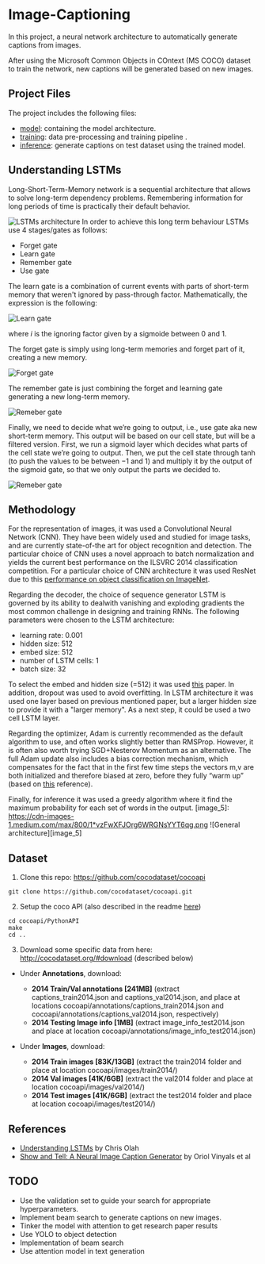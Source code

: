 # Image-Captioning

In this project, a neural network architecture to automatically generate captions from images.

After using the Microsoft Common Objects in COntext (MS COCO) dataset to train  the network, new captions will be generated based on new images. 

## Project Files

The project includes the following files:
*  [model](https://github.com/BrunoEduardoCSantos/Image-Captioning/blob/master/model.py): containing the model architecture.
* [training](https://github.com/BrunoEduardoCSantos/Image-Captioning/blob/master/2_Training%20.ipynb): data pre-processing and training pipeline .
* [inference](https://github.com/BrunoEduardoCSantos/Image-Captioning/blob/master/3_Inference%20.ipynb): generate captions on test dataset using the trained model.

## Understanding LSTMs 
Long-Short-Term-Memory network is a sequential architecture that allows to solve long-term dependency problems. Remembering information for long periods of time is practically their default behavior. 

[image_0]: http://colah.github.io/posts/2015-08-Understanding-LSTMs/img/LSTM3-chain.png
![LSTMs architecture][image_0] 
In order to achieve this long term behaviour LSTMs use 4 stages/gates as follows:
* Forget gate
* Learn gate
* Remember gate
* Use gate

The learn gate is a combination of current events with parts of short-term memory that weren't ignored by pass-through factor. 
Mathematically, the expression is the following:

[image_1]: http://colah.github.io/posts/2015-08-Understanding-LSTMs/img/LSTM3-focus-i.png
![Learn gate][image_1] 

where *i* is the ignoring factor given by a sigmoide between 0 and 1.

The forget gate is simply using long-term memories and forget part of it, creating a new memory.

[image_2]: http://colah.github.io/posts/2015-08-Understanding-LSTMs/img/LSTM3-focus-f.png 
![Forget gate][image_2] 

The remember gate is just combining the forget and learning gate generating a new long-term memory.

[image_3]: http://colah.github.io/posts/2015-08-Understanding-LSTMs/img/LSTM3-focus-C.png
![Remeber gate][image_3] 


Finally, we need to decide what we’re going to output, i.e., use gate aka new short-term memory. This output will be based on our cell state, but will be a filtered version. First, we run a sigmoid layer which decides what parts of the cell state we’re going to output. Then, we put the cell state through tanh (to push the values to be between −1 and 1) and multiply it by the output of the sigmoid gate, so that we only output the parts we decided to.

[image_4]:  http://colah.github.io/posts/2015-08-Understanding-LSTMs/img/LSTM3-focus-o.png
![Remeber gate][image_4] 

## Methodology

For the representation of images, it was used a Convolutional Neural Network (CNN). They have been widely used and
studied for image tasks, and are currently state-of-the art for object recognition and detection. The particular choice of CNN uses a novel approach to batch normalization and yields the current best performance on the ILSVRC 2014 classification competition. For a particular choice of CNN architecture it was used ResNet due to this [performance on object classification on ImageNet](https://github.com/jcjohnson/cnn-benchmarks).

Regarding the decoder, the choice of sequence generator LSTM  is governed by its ability to dealwith vanishing and exploding gradients  the most common challenge in designing and training RNNs. The following parameters were chosen to the LSTM architecture:
* learning rate: 0.001
* hidden size: 512
* embed size: 512
* number of LSTM cells: 1
* batch size: 32

To select the embed and hidden size (=512) it was used  [this](https://arxiv.org/pdf/1411.4555.pdf) paper. In addition,  dropout was used to avoid overfitting. In LSTM architecture it was used one layer based on previous mentioned paper, but a larger hidden size to provide it with a "larger memory". As a next step, it could be used a two cell LSTM layer.

Regarding the optimizer, Adam is currently recommended as the default algorithm to use, and often works slightly better than RMSProp. However, it is often also worth trying SGD+Nesterov Momentum as an alternative. The full Adam update also includes a bias correction mechanism, which compensates for the fact that in the first few time steps the vectors m,v are both initialized and therefore biased at zero, before they fully “warm up” (based on [this](http://cs231n.github.io/neural-networks-3/#ada) reference).

Finally, for inference it was used a greedy algorithm where it find the maximum probability for each set of words in the output.
[image_5]: https://cdn-images-1.medium.com/max/800/1*vzFwXFJOrg6WRGNsYYT6qg.png
![General architecture][image_5] 


## Dataset  
1. Clone this repo: https://github.com/cocodataset/cocoapi  
```
git clone https://github.com/cocodataset/cocoapi.git  
```

2. Setup the coco API (also described in the readme [here](https://github.com/cocodataset/cocoapi)) 
```
cd cocoapi/PythonAPI  
make  
cd ..
```

3. Download some specific data from here: http://cocodataset.org/#download (described below)

* Under **Annotations**, download:
  * **2014 Train/Val annotations [241MB]** (extract captions_train2014.json and captions_val2014.json, and place at locations cocoapi/annotations/captions_train2014.json and cocoapi/annotations/captions_val2014.json, respectively)  
  * **2014 Testing Image info [1MB]** (extract image_info_test2014.json and place at location cocoapi/annotations/image_info_test2014.json)

* Under **Images**, download:
  * **2014 Train images [83K/13GB]** (extract the train2014 folder and place at location cocoapi/images/train2014/)
  * **2014 Val images [41K/6GB]** (extract the val2014 folder and place at location cocoapi/images/val2014/)
  * **2014 Test images [41K/6GB]** (extract the test2014 folder and place at location cocoapi/images/test2014/)

## References
* [Understanding LSTMs](http://colah.github.io/posts/2015-08-Understanding-LSTMs/) by Chris Olah
* [Show and Tell: A Neural Image Caption Generator](https://arxiv.org/pdf/1411.4555.pdf) by  Oriol Vinyals et al


## TODO
* Use the validation set to guide your search for appropriate hyperparameters.
* Implement beam search to generate captions on new images.
* Tinker the model with attention to get research paper results
* Use YOLO to object detection
* Implementation of beam search
* Use attention model in text generation
